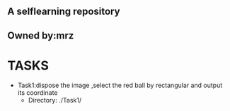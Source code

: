 ## A selflearning repository
## Owned by:mrz
# TASKS                   

* Task1:dispose the image ,select the red ball by rectangular and output its coordinate
	* Directory: ./Task1/
